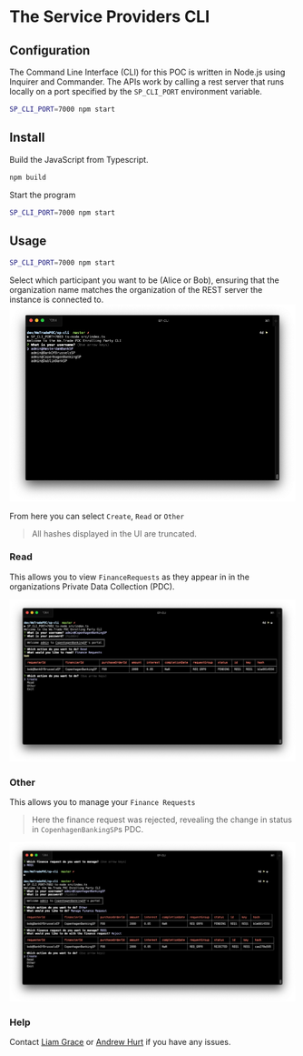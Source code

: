 # The Service Providers CLI

## Configuration

The Command Line Interface (CLI) for this POC is written in Node.js using Inquirer and Commander. The APIs work by calling a rest server that runs locally on a port specified by the `SP_CLI_PORT` environment variable.

``` bash
SP_CLI_PORT=7000 npm start
```

## Install

Build the JavaScript from Typescript.

```bash
npm build
```

Start the program

```bash
SP_CLI_PORT=7000 npm start
```

## Usage

```bash
SP_CLI_PORT=7000 npm start
```

Select which participant you want to be (Alice or Bob), ensuring that the organization name matches the organization of the REST server the instance is connected to.
![Select Participant](docs/select-participant.png "Select a Participant")

From here you can select `Create`, `Read` or `Other`

> All hashes displayed in the UI are truncated.

### Read

This allows you to view `FinanceRequests` as they appear in in the organizations Private Data Collection (PDC).

![Read](docs/read.png "Read an Asset")

### Other

This allows you to manage your `Finance Requests`

> Here the finance request was rejected, revealing the change in status in `CopenhagenBankingSP`s PDC.

![Other](docs/other.png "Manage an Asset")

### Help

Contact [Liam Grace](mailto:liam.grace@ibm.com) or [Andrew Hurt](mailto:andrew.hurt1@uk.ibm.com) if you have any issues.

